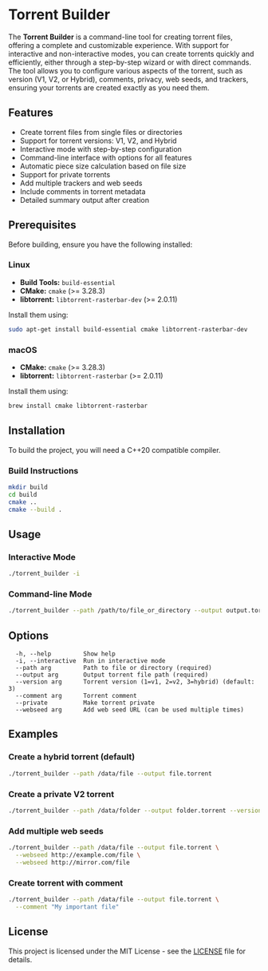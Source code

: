 # Torrent Builder

The **Torrent Builder** is a command-line tool for creating torrent files, offering a complete and customizable experience. With support for interactive and non-interactive modes, you can create torrents quickly and efficiently, either through a step-by-step wizard or with direct commands. The tool allows you to configure various aspects of the torrent, such as version (V1, V2, or Hybrid), comments, privacy, web seeds, and trackers, ensuring your torrents are created exactly as you need them.

## Features

- Create torrent files from single files or directories
- Support for torrent versions: V1, V2, and Hybrid
- Interactive mode with step-by-step configuration
- Command-line interface with options for all features
- Automatic piece size calculation based on file size
- Support for private torrents
- Add multiple trackers and web seeds
- Include comments in torrent metadata
- Detailed summary output after creation

## Prerequisites

Before building, ensure you have the following installed:

### Linux

-   **Build Tools:** `build-essential`
-   **CMake:**  `cmake` (>= 3.28.3)
-   **libtorrent:** `libtorrent-rasterbar-dev` (>= 2.0.11)

Install them using:
```bash
sudo apt-get install build-essential cmake libtorrent-rasterbar-dev
```

### macOS

-   **CMake:** `cmake` (>= 3.28.3)
-   **libtorrent:** `libtorrent-rasterbar` (>= 2.0.11)

Install them using:
```bash
brew install cmake libtorrent-rasterbar
```

## Installation
To build the project, you will need a C++20 compatible compiler.

### Build Instructions

```bash
mkdir build
cd build
cmake ..
cmake --build .
```

## Usage

### Interactive Mode

```bash
./torrent_builder -i
```

### Command-line Mode

```bash
./torrent_builder --path /path/to/file_or_directory --output output.torrent [options]
```

## Options

```
  -h, --help         Show help
  -i, --interactive  Run in interactive mode
  --path arg         Path to file or directory (required)
  --output arg       Output torrent file path (required)
  --version arg      Torrent version (1=v1, 2=v2, 3=hybrid) (default: 3)
  --comment arg      Torrent comment
  --private          Make torrent private
  --webseed arg      Add web seed URL (can be used multiple times)
```

## Examples

### Create a hybrid torrent (default)
```bash
./torrent_builder --path /data/file --output file.torrent
```

### Create a private V2 torrent
```bash
./torrent_builder --path /data/folder --output folder.torrent --version 2 --private
```

### Add multiple web seeds
```bash
./torrent_builder --path /data/file --output file.torrent \
  --webseed http://example.com/file \
  --webseed http://mirror.com/file
```

### Create torrent with comment
```bash
./torrent_builder --path /data/file --output file.torrent \
  --comment "My important file"
```

## License

This project is licensed under the MIT License - see the [LICENSE](LICENSE) file for details.

